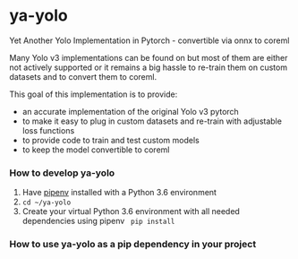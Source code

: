 # ya-yolo
Yet Another Yolo Implementation in Pytorch - convertible via onnx to coreml

Many Yolo v3 implementations can be found on but most of them are either not 
actively supported or it remains a big hassle to re-train them on custom 
datasets and to convert them to coreml.
 
This goal of this implementation is to provide:
* an accurate implementation of the original Yolo v3 pytorch
* to make it easy to plug in custom datasets and re-train with adjustable loss functions
* to provide code to train and test custom models  
* to keep the model convertible to coreml



### How to develop ya-yolo

1. Have [pipenv](https://pipenv.readthedocs.io/en/latest/) installed with a Python 3.6 environment
2. ``` cd ~/ya-yolo ```
3. Create your virtual Python 3.6 environment with all needed dependencies using pipenv
``` pip install```  





### How to use ya-yolo as a pip dependency in your project


